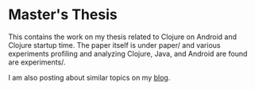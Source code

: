 # Master's Thesis

This contains the work on my thesis related to Clojure on Android and Clojure startup time. The paper itself is under paper/ and various experiments profiling and analyzing Clojure, Java, and Android are found are experiments/.

I am also posting about similar topics on my [blog](http://nicholaskariniemi.github.io/).
